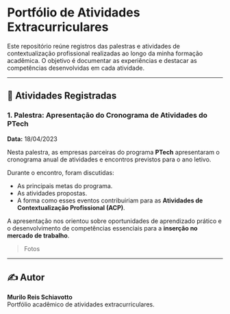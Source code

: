 # Portfólio de Atividades Extracurriculares

Este repositório reúne registros das palestras e atividades de contextualização profissional realizadas ao longo da minha formação acadêmica. O objetivo é documentar as experiências e destacar as competências desenvolvidas em cada atividade.

---

## 📌 Atividades Registradas

### 1. Palestra: Apresentação do Cronograma de Atividades do PTech  
**Data:** 18/04/2023  

Nesta palestra, as empresas parceiras do programa **PTech** apresentaram o cronograma anual de atividades e encontros previstos para o ano letivo.  

Durante o encontro, foram discutidas:  
- As principais metas do programa.  
- As atividades propostas.  
- A forma como esses eventos contribuiriam para as **Atividades de Contextualização Profissional (ACP)**.  

A apresentação nos orientou sobre oportunidades de aprendizado prático e o desenvolvimento de competências essenciais para a **inserção no mercado de trabalho**.  
 
> Fotos

---

## ✍️ Autor
**Murilo Reis Schiavotto**  
Portfólio acadêmico de atividades extracurriculares.  
